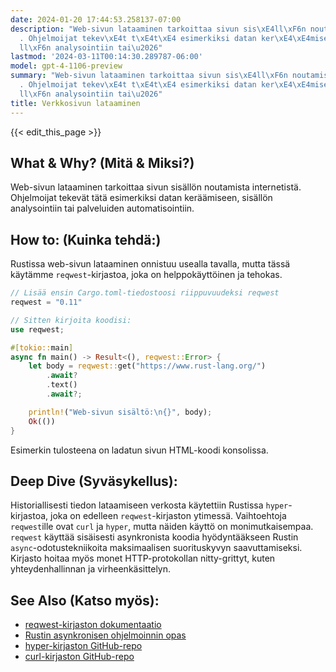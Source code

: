 ```yaml
---
date: 2024-01-20 17:44:53.258137-07:00
description: "Web-sivun lataaminen tarkoittaa sivun sis\xE4ll\xF6n noutamista internetist\xE4\
  . Ohjelmoijat tekev\xE4t t\xE4t\xE4 esimerkiksi datan ker\xE4\xE4miseen, sis\xE4\
  ll\xF6n analysointiin tai\u2026"
lastmod: '2024-03-11T00:14:30.289787-06:00'
model: gpt-4-1106-preview
summary: "Web-sivun lataaminen tarkoittaa sivun sis\xE4ll\xF6n noutamista internetist\xE4\
  . Ohjelmoijat tekev\xE4t t\xE4t\xE4 esimerkiksi datan ker\xE4\xE4miseen, sis\xE4\
  ll\xF6n analysointiin tai\u2026"
title: Verkkosivun lataaminen
---
```


{{< edit_this_page >}}

## What & Why? (Mitä & Miksi?)
Web-sivun lataaminen tarkoittaa sivun sisällön noutamista internetistä. Ohjelmoijat tekevät tätä esimerkiksi datan keräämiseen, sisällön analysointiin tai palveluiden automatisointiin.

## How to: (Kuinka tehdä:)
Rustissa web-sivun lataaminen onnistuu usealla tavalla, mutta tässä käytämme `reqwest`-kirjastoa, joka on helppokäyttöinen ja tehokas.

```Rust
// Lisää ensin Cargo.toml-tiedostoosi riippuvuudeksi reqwest
reqwest = "0.11"

// Sitten kirjoita koodisi:
use reqwest;

#[tokio::main]
async fn main() -> Result<(), reqwest::Error> {
    let body = reqwest::get("https://www.rust-lang.org/")
        .await?
        .text()
        .await?;

    println!("Web-sivun sisältö:\n{}", body);
    Ok(())
}
```

Esimerkin tulosteena on ladatun sivun HTML-koodi konsolissa.

## Deep Dive (Syväsykellus):
Historiallisesti tiedon lataamiseen verkosta käytettiin Rustissa `hyper`-kirjastoa, joka on edelleen `reqwest`-kirjaston ytimessä. Vaihtoehtoja `reqwest`ille ovat `curl` ja `hyper`, mutta näiden käyttö on monimutkaisempaa. `reqwest` käyttää sisäisesti asynkronista koodia hyödyntääkseen Rustin `async`-odotustekniikoita maksimaalisen suorituskyvyn saavuttamiseksi. Kirjasto hoitaa myös monet HTTP-protokollan nitty-grittyt, kuten yhteydenhallinnan ja virheenkäsittelyn.

## See Also (Katso myös):
- [reqwest-kirjaston dokumentaatio](https://docs.rs/reqwest)
- [Rustin asynkronisen ohjelmoinnin opas](https://rust-lang.github.io/async-book/)
- [hyper-kirjaston GitHub-repo](https://github.com/hyperium/hyper)
- [curl-kirjaston GitHub-repo](https://github.com/alexcrichton/curl-rust)
